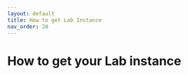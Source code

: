 ```yaml
---
layout: default
title: How to get Lab Instance
nav_order: 20
---
```


# How to get your Lab instance


